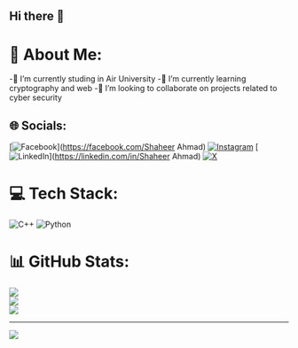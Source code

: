 ## Hi there 👋
# 💫 About Me:
-🔭 I’m currently studing in Air University
-🌱 I’m currently learning cryptography and web
-👯 I’m looking to collaborate on projects related to cyber security

## 🌐 Socials:
[![Facebook](https://img.shields.io/badge/Facebook-%231877F2.svg?logo=Facebook&logoColor=white)](https://facebook.com/Shaheer Ahmad) [![Instagram](https://img.shields.io/badge/Instagram-%23E4405F.svg?logo=Instagram&logoColor=white)](https://instagram.com/rao_shaheer_142) [![LinkedIn](https://img.shields.io/badge/LinkedIn-%230077B5.svg?logo=linkedin&logoColor=white)](https://linkedin.com/in/Shaheer Ahmad) [![X](https://img.shields.io/badge/X-black.svg?logo=X&logoColor=white)](https://x.com/Rao_Shaheer) 

# 💻 Tech Stack:
![C++](https://img.shields.io/badge/c++-%2300599C.svg?style=for-the-badge&logo=c%2B%2B&logoColor=white) ![Python](https://img.shields.io/badge/python-3670A0?style=for-the-badge&logo=python&logoColor=ffdd54)
# 📊 GitHub Stats:
![](https://github-readme-stats.vercel.app/api?username=Rao-Shaheer&theme=dark&hide_border=false&include_all_commits=false&count_private=false)<br/>
![](https://github-readme-streak-stats.herokuapp.com/?user=Rao-Shaheer&theme=dark&hide_border=false)<br/>
![](https://github-readme-stats.vercel.app/api/top-langs/?username=Rao-Shaheer&theme=dark&hide_border=false&include_all_commits=false&count_private=false&layout=compact)

---
[![](https://visitcount.itsvg.in/api?id=Rao-Shaheer&icon=0&color=0)](https://visitcount.itsvg.in)





